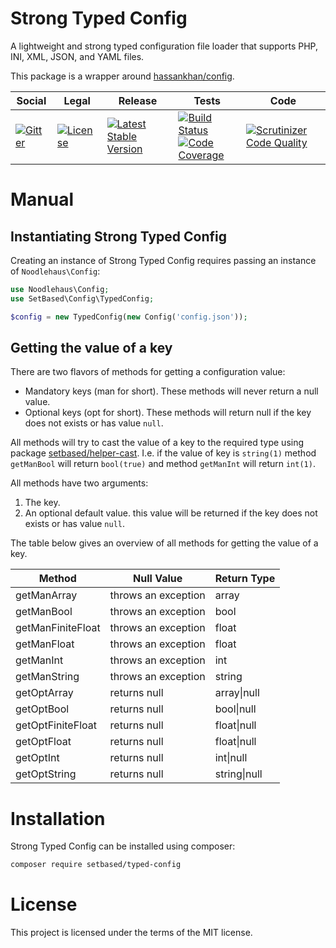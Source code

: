 
# Strong Typed Config

A lightweight and strong typed configuration file loader that supports PHP, INI, XML, JSON, and YAML files.

This package is a wrapper around [hassankhan/config](https://github.com/hassankhan/config). 

<table>
<thead>
<tr>
<th>Social</th>
<th>Legal</th>
<th>Release</th>
<th>Tests</th>
<th>Code</th>
</tr>
</thead>
<tbody>
<tr>
<td>
<a href="https://gitter.im/SetBased/php-typed-config?utm_source=badge&utm_medium=badge&utm_campaign=pr-badge"><img src="https://badges.gitter.im/SetBased/php-typed-config.svg" alt="Gitter"/></a>
</td>
<td>
<a href="https://packagist.org/packages/setbased/typed-config"><img src="https://poser.pugx.org/setbased/typed-config/license" alt="License"/></a>
</td>
<td>
<a href="https://packagist.org/packages/setbased/typed-config"><img src="https://poser.pugx.org/setbased/typed-config/v/stable" alt="Latest Stable Version"/></a><br/>
</td>
<td>
<a href="https://github.com/SetBased/php-typed-config/actions/workflows/unit.yml"><img src="https://github.com/SetBased/php-typed-config/actions/workflows/unit.yml/badge.svg" alt="Build Status"/></a><br/>
<a href="https://codecov.io/gh/SetBased/php-typed-config"><img src="https://codecov.io/gh/SetBased/php-typed-config/branch/master/graph/badge.svg" alt="Code Coverage"/></a>
</td>
<td>
<a href="https://scrutinizer-ci.com/g/SetBased/php-typed-config/?branch=master"><img src="https://scrutinizer-ci.com/g/SetBased/php-typed-config/badges/quality-score.png?b=master" alt="Scrutinizer Code Quality"/></a>
</td>
</tr>
</tbody>
</table>

# Manual

## Instantiating Strong Typed Config

Creating an instance of Strong Typed Config requires passing an instance of ```Noodlehaus\Config```:
```php
use Noodlehaus\Config;
use SetBased\Config\TypedConfig;

$config = new TypedConfig(new Config('config.json'));
```

## Getting the value of a key
 
There are two flavors of methods for getting a configuration value:
* Mandatory keys (man for short). These methods will never return a null value.
* Optional keys (opt for short). These methods will return null if the key does not exists  or has value ```null```. 

All methods will try to cast the value of a key to the required type using package [setbased/helper-cast](https://github.com/SetBased/php-helper-cast/blob/master/composer.json). I.e. if the value of key is ```string(1)``` method
```getManBool``` will return ```bool(true)``` and method ```getManInt``` will return ```int(1)```. 

All methods have two arguments:
1. The key.
2. An optional default value. this value will be returned if the key does not exists or has value ```null```. 
 
The table below gives an overview of all methods for getting the value of a key. 

| Method            | Null Value          | Return Type  |
| ----------------- | ------------------- | ------------ |
| getManArray       | throws an exception | array        |
| getManBool        | throws an exception | bool         |
| getManFiniteFloat | throws an exception | float        |
| getManFloat       | throws an exception | float        |
| getManInt         | throws an exception | int          |
| getManString      | throws an exception | string       |
| getOptArray       | returns null        | array\|null  |
| getOptBool        | returns null        | bool\|null   |
| getOptFiniteFloat | returns null        | float\|null  |
| getOptFloat       | returns null        | float\|null  |
| getOptInt         | returns null        | int\|null    |
| getOptString      | returns null        | string\|null |


# Installation 

Strong Typed Config can be installed using composer:
```sh
composer require setbased/typed-config
```

License
=======

This project is licensed under the terms of the MIT license.

